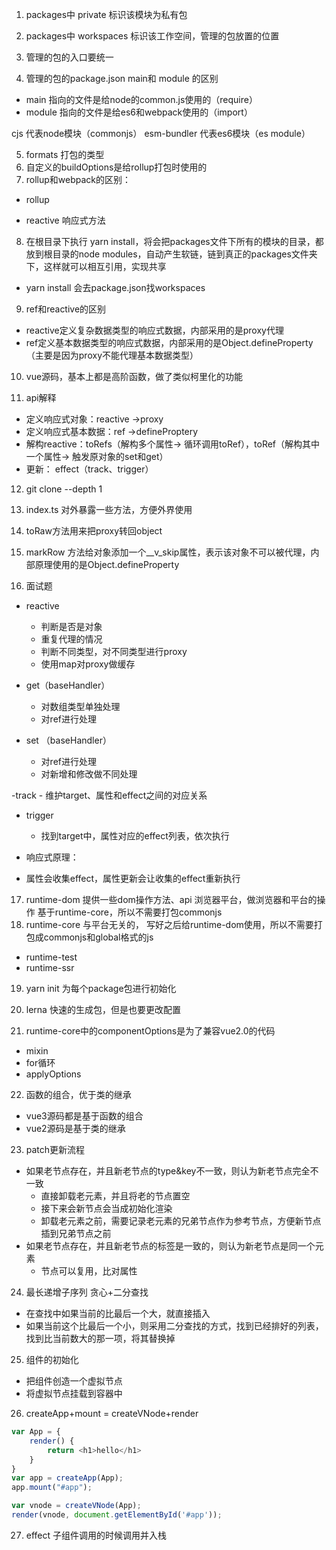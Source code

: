 1. packages中 private 标识该模块为私有包

2. packages中 workspaces 标识该工作空间，管理的包放置的位置

3. 管理的包的入口要统一

4. 管理的包的package.json  main和 module 的区别
- main 指向的文件是给node的common.js使用的（require）
- module 指向的文件是给es6和webpack使用的（import）

cjs 代表node模块（commonjs）
esm-bundler 代表es6模块（es module）

5. formats 打包的类型
6. 自定义的buildOptions是给rollup打包时使用的
7. rollup和webpack的区别：
- rollup



- reactive 响应式方法

8. 在根目录下执行 yarn install，将会把packages文件下所有的模块的目录，都放到根目录的node modules，自动产生软链，链到真正的packages文件夹下，这样就可以相互引用，实现共享
- yarn install 会去package.json找workspaces


9. ref和reactive的区别
- reactive定义复杂数据类型的响应式数据，内部采用的是proxy代理
- ref定义基本数据类型的响应式数据，内部采用的是Object.defineProperty（主要是因为proxy不能代理基本数据类型）

10. vue源码，基本上都是高阶函数，做了类似柯里化的功能

11. api解释
- 定义响应式对象：reactive ->proxy
- 定义响应式基本数据：ref ->defineProptery
- 解构reactive：toRefs（解构多个属性-> 循环调用toRef），toRef（解构其中一个属性-> 触发原对象的set和get）
- 更新： effect（track、trigger）

12. git clone --depth 1

13. index.ts 对外暴露一些方法，方便外界使用

14. toRaw方法用来把proxy转回object

15. markRow 方法给对象添加一个__v_skip属性，表示该对象不可以被代理，内部原理使用的是Object.defineProperty

16. 面试题
- reactive
    - 判断是否是对象
    - 重复代理的情况
    - 判断不同类型，对不同类型进行proxy
    - 使用map对proxy做缓存

- get（baseHandler）
    - 对数组类型单独处理
    - 对ref进行处理

- set （baseHandler）
    - 对ref进行处理
    - 对新增和修改做不同处理

-track
    - 维护target、属性和effect之间的对应关系

- trigger
    - 找到target中，属性对应的effect列表，依次执行

- 响应式原理：
- 属性会收集effect，属性更新会让收集的effect重新执行


<!-- 运行时的包 -->
17. runtime-dom 提供一些dom操作方法、api 浏览器平台，做浏览器和平台的操作 基于runtime-core，所以不需要打包commonjs
18. runtime-core 与平台无关的， 写好之后给runtime-dom使用，所以不需要打包成commonjs和global格式的js
- runtime-test
- runtime-ssr

19. yarn init 为每个package包进行初始化
20. lerna 快速的生成包，但是也要更改配置

21. runtime-core中的componentOptions是为了兼容vue2.0的代码
- mixin
- for循环
- applyOptions


22. 函数的组合，优于类的继承
- vue3源码都是基于函数的组合
- vue2源码是基于类的继承

23. patch更新流程
- 如果老节点存在，并且新老节点的type&key不一致，则认为新老节点完全不一致
    - 直接卸载老元素，并且将老的节点置空
    - 接下来会新节点会当成初始化渲染
    - 卸载老元素之前，需要记录老元素的兄弟节点作为参考节点，方便新节点插到兄弟节点之前
- 如果老节点存在，并且新老节点的标签是一致的，则认为新老节点是同一个元素
    - 节点可以复用，比对属性

24. 最长递增子序列
贪心+二分查找
- 在查找中如果当前的比最后一个大，就直接插入
- 如果当前这个比最后一个小，则采用二分查找的方式，找到已经排好的列表，找到比当前数大的那一项，将其替换掉

25. 组件的初始化
- 把组件创造一个虚拟节点
- 将虚拟节点挂载到容器中

26. createApp+mount = createVNode+render

```js
var App = {
    render() {
        return <h1>hello</h1>
    }
}
var app = createApp(App);
app.mount("#app");

var vnode = createVNode(App);
render(vnode, document.getElementById('#app'));
```

27. effect 子组件调用的时候调用并入栈

